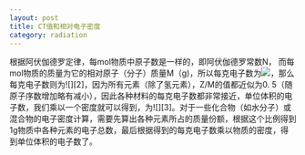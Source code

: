 ```yaml
---
layout: post
title: CT值和相对电子密度
category: radiation
---
```

根据阿伏伽德罗定律，每mol物质中原子数是一样的，即阿伏伽德罗常数N， 而每mol物质的质量为它的相对原子（分子）质量M（g)，所以每克电子数为![](http://tex.72pines.com/latex.php?latex=\frac{1}{\pi} )，那么每克电子数则为![][2]，因为所有元素（除了氢元素），Z/M的值都近似为0.  5（随原子序数增加略有减小），因此各种材料的每克电子数都非常接近，单位体积的电子数，我们乘以一个密度就可以得到，为![][3]。对于一些化合物（如水分子）或混合物的电子密度计算，需要先算出各种元素所占的质量份额，根据这个比例得到1g物质中各种元素的电子总数，最后根据得到的每克电子数乘以物质的密度，得到单位体积的电子数了。   